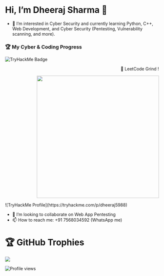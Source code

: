 # Hi, I’m Dheeraj Sharma 👋
  
- 👀 I’m interested in Cyber Security and currently learning Python, C++, Web Development, and Cyber Security (Pentesting, Vulnerability scanning, and more).  
### 🏆 My Cyber & Coding Progress   
  ![TryHackMe Badge](https://tryhackme-badges.s3.amazonaws.com/dheeraj5988.png)  <p align="right">🚀 LeetCode Grind ! </p>
  <p align="right"><img src="https://leetcard.jacoblin.cool/dheeraj_5988?theme=dark&ext=heatmap" width="400"></p>
  ![TryHackMe Profile](https://tryhackme.com/p/dheeraj5988)
  
- 💞️ I’m looking to collaborate on Web App Pentesting  
- 📫 How to reach me: +91 7568034592 (WhatsApp me)


 



# 🏆 GitHub Trophies

![](https://github-profile-trophy.vercel.app/?username=dheeraj5988&margin-w=8&margin-h=4&theme=onedark)


![Profile views](https://komarev.com/ghpvc/?username=dheeraj5988&label=Profile%20views&color=0e75b6&style=flat)
